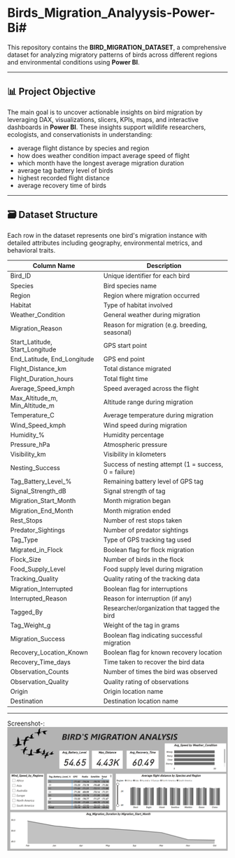 # Birds_Migration_Analyysis-Power-Bi#

This repository contains the **BIRD_MIGRATION_DATASET**, a comprehensive dataset for analyzing migratory patterns of birds across different regions and environmental conditions using **Power BI**.

---

## 📊 Project Objective

The main goal is to uncover actionable insights on bird migration by leveraging DAX, visualizations, slicers, KPIs, maps, and interactive dashboards in **Power BI**. These insights support wildlife researchers, ecologists, and conservationists in understanding:

- average flight distance by species and region 
- how does weather condition impact average speed of flight 
- which month have the longest average migration duration 
- average tag battery level of birds
- highest recorded flight distance
- average recovery time of birds

---

## 🗃️ Dataset Structure

Each row in the dataset represents one bird's migration instance with detailed attributes including geography, environmental metrics, and behavioral traits.

| Column Name                | Description |
|---------------------------|-------------|
| Bird_ID                   | Unique identifier for each bird |
| Species                   | Bird species name |
| Region                    | Region where migration occurred |
| Habitat                   | Type of habitat involved |
| Weather_Condition         | General weather during migration |
| Migration_Reason          | Reason for migration (e.g. breeding, seasonal) |
| Start_Latitude, Start_Longitude | GPS start point |
| End_Latitude, End_Longitude     | GPS end point |
| Flight_Distance_km        | Total distance migrated |
| Flight_Duration_hours     | Total flight time |
| Average_Speed_kmph        | Speed averaged across the flight |
| Max_Altitude_m, Min_Altitude_m | Altitude range during migration |
| Temperature_C             | Average temperature during migration |
| Wind_Speed_kmph           | Wind speed during migration |
| Humidity_%                | Humidity percentage |
| Pressure_hPa              | Atmospheric pressure |
| Visibility_km             | Visibility in kilometers |
| Nesting_Success           | Success of nesting attempt (1 = success, 0 = failure) |
| Tag_Battery_Level_%       | Remaining battery level of GPS tag |
| Signal_Strength_dB        | Signal strength of tag |
| Migration_Start_Month     | Month migration began |
| Migration_End_Month       | Month migration ended |
| Rest_Stops                | Number of rest stops taken |
| Predator_Sightings        | Number of predator sightings |
| Tag_Type                  | Type of GPS tracking tag used |
| Migrated_in_Flock         | Boolean flag for flock migration |
| Flock_Size                | Number of birds in the flock |
| Food_Supply_Level         | Food supply level during migration |
| Tracking_Quality          | Quality rating of the tracking data |
| Migration_Interrupted     | Boolean flag for interruptions |
| Interrupted_Reason        | Reason for interruption (if any) |
| Tagged_By                 | Researcher/organization that tagged the bird |
| Tag_Weight_g              | Weight of the tag in grams |
| Migration_Success         | Boolean flag indicating successful migration |
| Recovery_Location_Known   | Boolean flag for known recovery location |
| Recovery_Time_days        | Time taken to recover the bird data |
| Observation_Counts        | Number of times the bird was observed |
| Observation_Quality       | Quality rating of observations |
| Origin                    | Origin location name |
| Destination               | Destination location name |

---

Screenshot-: ![image alt](https://github.com/Vikas-Sajwan/Birds_Migration_Analysis-Power-Bi/blob/18d4bde6b75153ac6c1407c20b95a73d8118c465/Screenshot.png)
